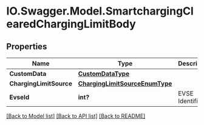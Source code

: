 # IO.Swagger.Model.SmartchargingClearedChargingLimitBody
## Properties

Name | Type | Description | Notes
------------ | ------------- | ------------- | -------------
**CustomData** | [**CustomDataType**](CustomDataType.md) |  | [optional] 
**ChargingLimitSource** | [**ChargingLimitSourceEnumType**](ChargingLimitSourceEnumType.md) |  | 
**EvseId** | **int?** | EVSE Identifier.   | [optional] 

[[Back to Model list]](../README.md#documentation-for-models) [[Back to API list]](../README.md#documentation-for-api-endpoints) [[Back to README]](../README.md)

